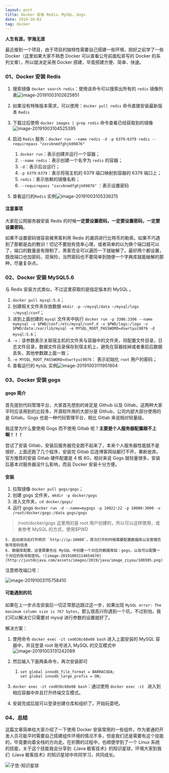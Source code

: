 ```yaml
---
layout: post
title: Docker 安装 Redis、MySQL、Gogs
date: 2019-10-03
tag: docker
---
```



**人生有涯，学海无涯**

最近接到一个项目，由于项目的独特性需要自己搭建一些环境，刚好之前学了一些 Docker（这里如果大家不熟悉 Docker 可以查看公号前面松哥写的 Docker 的系列文章），所以就决定采用 Docker 搭建，毕竟搭建方便、简单、快速。

<!--more-->

### 01、Docker 安装 Redis

1. 搜索镜像 `docker search redis`：使用该命令可以搜索出所有的 `redis` 镜像列表![image-20191003102625851](http://justdojava.com/assets/images/2019/java/image_ziyou/100301.png)

2.  如果没有特殊版本需求，可以使用：`docker pull redis` 命令直接安装最新版本 `Redis`
3. 下载过后使用 `docker images | grep redis` 命令查看已经获取到的镜像![image-20191003104525395](http://justdojava.com/assets/images/2019/java/image_ziyou/100302.png)

4. 启动 `Redis` 服务：`docker run --name redis -d -p 6379:6379 redis --requirepass "zxcvbnmdfghjk09876"`
   1. `docker run`：表示创建并运行一个容器；
   2. `--name redis`：表示创建一个名字为 `redis` 的容器；
   3. `-d`：表示后台运行；
   4. `-p 6379:6379`：表示将宿主机的 6379 端口映射到容器的 6379 端口上；
   5. `redis`：表示依赖的镜像名称；
   6. `--requirepass "zxcvbnmdfghjk09876"` ：表示设置密码
5. 查看运行的`Redis` 实例![image-20191003105336215](http://justdojava.com/assets/images/2019/java/image_ziyou/100303.png)

#### 注意事项

大家在公网服务器安装 Redis 的时候**一定要设置密码，一定要设置密码，一定要设置密码**。

如果不设置密码很容易被黑客利用 Redis 的漏洞进行比特币的勒索。如果不巧遇到了那都是血的教训！切记不要抱有侥幸心理，或者简单的以为换个端口就可以了，端口的数量是有限制了，黑客完全可以遍历一下就破解了。最好两个都设置，既改端口也加密码，双保险，当然密码也不要简单到随便一个字典库就能破解的那种，尽量复杂点。

### 02、Docker 安装 MySQL5.6

与  Redis 安装方式类似，不过这里获取的是指定版本的 MySQL 。

1. `docker pull mysql:5.6`；
2. 创建相关文件夹存放数据 `mkdir -p ~/mysql/data ~/mysql/logs ~/mysql/conf`；
3. 进到上面创建的 `mysql` 文件夹中执行  `docker run -p 3306:3306 --name mymysql -v $PWD/conf:/etc/mysql/conf.d -v $PWD/logs:/logs -v $PWD/data:/var/lib/mysql -e MYSQL_ROOT_PASSWORD=dswrtyui9876 -d mysql:5.6`；
4. `-v`：该参数表示关联宿主机的文件夹与容器中的文件夹，将配置文件目录，日志文件目录，数据文件目录保存到宿主机上，避免在容器挂掉或者重启后数据丢失，其他参数跟上面一致；
5. `-e MYSQL_ROOT_PASSWORD=dswrtyui9876`： 表示初始化 `root` 用户的密码；
6. 查看运行的 `MySQL` 实例![image-20191003111951804](http://justdojava.com/assets/images/2019/java/image_ziyou/100304.png)

### 03、Docker 安装 gogs

#### gogs 简介

首先提到代码管理平台，大家首先想到的肯定是 Github 以及 Gitlab，这两种大家平时应该用到的比较多，开源软件用的大部分是 Github，公司内部大部分使用的是 Gitlab。Gogs 也是一种代码管理平台，相比 Gitlab 来说相对轻量级。

我这里为什么要使用 Gogs 而不使用 Gitlab 呢？**主要是个人服务器配置跟不上啊！！！**

尝试了安装 Gitlab，安装后服务器完全跑不起来了，本来个人服务器性能就不是很好，上面还跑了几个程序，安装完 Gitlab 后连博客网站都打不开，果断放弃。官方推荐的安装 Gitlab 硬件配置是 4 核 8G，相对来说 Gogs 就轻量很多，安装后基本对服务器没什么影响，而且 Docker 安装十分方便。

#### 安装

1. 拉取镜像 `docker pull gogs/gogs`；
2. 创建 gogs 文件夹，`mkdir -p docker/gogs`
3. 进入文件夹，`cd docker/gogs/`
4. 运行 gogs `docker run -d --name=mygogs -p 10022:22 -p 10080:3000 -v /root/docker/gogs:/data gogs/gogs`

> /root/docker/gogs 这里用的是 root 用户创建的，所以可以这样使用，或者参考 MySQL 的方式，使用$PWD

	5. 启动成功后打开网页 `http://ip:10080`，首次打开的时候需要配置数据库以及管理员账号密码信息
 	6. 数据库配置，这里需要先在 MySQL 中创建一个对应的数据库如：gogs，以及可以配置一个对应的账号和密码。![image-20191003114654670](http://justdojava.com/assets/images/2019/java/image_ziyou/100305.png)

注意修改端口号：

![image-20191003115758410](http://justdojava.com/assets/images/2019/java/image_ziyou/100306.png)



#### 可能遇到的坑

如果在上一步点击安装后一切正常那边跳过这一步，如果出现 `MySQL error: The maximum column size is 767 bytes`，那么很高兴你遇到一个坑，不过别怕，我们可以解决它只需要对 mysql 进行参数的设置就好了。

解决方案：

1. 使用命令 `docker exec -it ced036c68e08 bash` 进入上面安装的 MySQL 容器中，并且登录 root 账号进入 MySQL 的交互模式中![image-20191003131242089](http://justdojava.com/assets/images/2019/java/image_ziyou/100307.png)

2. 然后输入下面两条命令，再次安装即可

   1. ```mysql
      set global innodb_file_format = BARRACUDA;
      set global innodb_large_prefix = ON;
      ```

3.  `docker exec -it ced036c68e08 bash`：通过使用 `docker exec -it ` 进入到相应容器中并且打开终端交互模式。
4. 安装完成后就可以登录创建仓库和组织了，开始玩耍吧。

### 04、总结

这篇文章简单给大家介绍了一下使用 Docker 安装常用的一些组件，作为普通的开发人员可能平时需要自己搭建组件环境的情况不多，但是我们还是需要有这个技能的，毕竟要向着全栈的方向走。在折腾的过程中，也顺便学到了一个 Linux 系统的技能，关于这个技能我会分享到《Java 极客技术》的知识星球，环境大家到我们《Java 极客技术》的知识星球中共同学习，共同成长。

![子悠-知识星球](http://justdojava.com/assets/images/2019/java/image_ziyou/子悠-知识星球.png)

